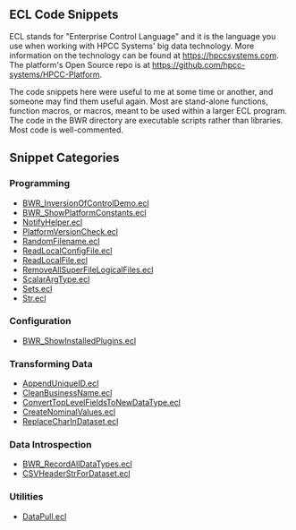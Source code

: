 ## ECL Code Snippets

ECL stands for "Enterprise Control Language" and it is the language you use when
working with HPCC Systems' big data technology.  More information on the
technology can be found at https://hpccsystems.com.  The platform's Open Source
repo is at https://github.com/hpcc-systems/HPCC-Platform.

The code snippets here were useful to me at some time or another, and someone
may find them useful again.  Most are stand-alone functions, function macros, or
macros, meant to be used within a larger ECL program.  The code in the BWR
directory are executable scripts rather than libraries.  Most code is
well-commented.

## Snippet Categories

### Programming
* [BWR_InversionOfControlDemo.ecl](https://github.com/dcamper/Useful_ECL/blob/master/BWR/BWR_InversionOfControlDemo.ecl)
* [BWR_ShowPlatformConstants.ecl](https://github.com/dcamper/Useful_ECL/blob/master/BWR/BWR_ShowPlatformConstants.ecl)
* [NotifyHelper.ecl](https://github.com/dcamper/Useful_ECL/blob/master/NotifyHelper.ecl)
* [PlatformVersionCheck.ecl](https://github.com/dcamper/Useful_ECL/blob/master/PlatformVersionCheck.ecl)
* [RandomFilename.ecl](https://github.com/dcamper/Useful_ECL/blob/master/RandomFilename.ecl)
* [ReadLocalConfigFile.ecl](https://github.com/dcamper/Useful_ECL/blob/master/ReadLocalConfigFile.ecl)
* [ReadLocalFile.ecl](https://github.com/dcamper/Useful_ECL/blob/master/ReadLocalFile.ecl)
* [RemoveAllSuperFileLogicalFiles.ecl](https://github.com/dcamper/Useful_ECL/blob/master/RemoveAllSuperFileLogicalFiles.ecl)
* [ScalarArgType.ecl](https://github.com/dcamper/Useful_ECL/blob/master/ScalarArgType.ecl)
* [Sets.ecl](https://github.com/dcamper/Useful_ECL/blob/master/Sets.ecl)
* [Str.ecl](https://github.com/dcamper/Useful_ECL/blob/master/Str.ecl)

### Configuration
* [BWR_ShowInstalledPlugins.ecl](https://github.com/dcamper/Useful_ECL/blob/master/BWR/BWR_ShowInstalledPlugins.ecl)

### Transforming Data
* [AppendUniqueID.ecl](https://github.com/dcamper/Useful_ECL/blob/master/AppendUniqueID.ecl)
* [CleanBusinessName.ecl](https://github.com/dcamper/Useful_ECL/blob/master/CleanBusinessName.ecl)
* [ConvertTopLevelFieldsToNewDataType.ecl](https://github.com/dcamper/Useful_ECL/blob/master/ConvertTopLevelFieldsToNewDataType.ecl)
* [CreateNominalValues.ecl](https://github.com/dcamper/Useful_ECL/blob/master/CreateNominalValues.ecl)
* [ReplaceCharInDataset.ecl](https://github.com/dcamper/Useful_ECL/blob/master/ReplaceCharInDataset.ecl)

### Data Introspection
* [BWR_RecordAllDataTypes.ecl](https://github.com/dcamper/Useful_ECL/blob/master/BWR/BWR_RecordAllDataTypes.ecl)
* [CSVHeaderStrForDataset.ecl](https://github.com/dcamper/Useful_ECL/blob/master/CSVHeaderStrForDataset.ecl)

### Utilities
* [DataPull.ecl](https://github.com/dcamper/Useful_ECL/blob/master/DataPull.ecl)
